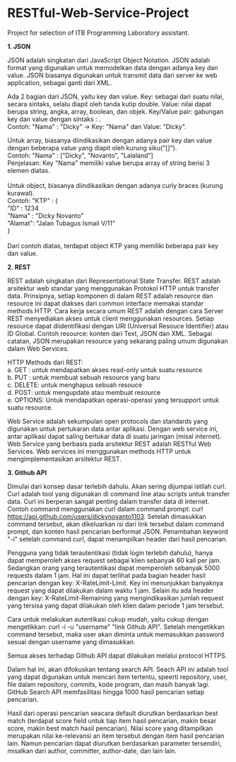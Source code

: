 # RESTful-Web-Service-Project
Project for selection of ITB Programming Laboratory assistant.

<b>1. JSON </b>

JSON adalah singkatan dari JavaScript Object Notation.
JSON adalah format yang digunakan untuk memodelkan data dengan adanya key dan value.
JSON biasanya digunakan untuk transmit data dari server ke web application, sebagai ganti dari XML.

Ada 2 bagian dari JSON, yaitu key dan value.
Key: sebagai dari suatu nilai, secara sintaks, selalu diapit oleh tanda kutip double.
Value: nilai dapat berupa string, angka, array, boolean, dan objek.
Key/Value pair: gabungan key dan value dengan sintaks <key> : <value>.<br>
	Contoh: "Nama" : "Dicky" -> Key: "Nama" dan Value: "Dicky".<br>

Untuk array, biasanya diindikasikan dengan adanya pair key dan value dengan beberapa value yang diapit oleh kurung siku("[]").<br>
	Contoh: "Nama" : ["Dicky", "Novanto", "Lalaland"]<br>
Penjelasan: Key "Nama" memiliki value berupa array of string berisi 3 elemen diatas.<br><br>
Untuk object, biasanya diindikasikan dengan adanya curly braces (kurung kurawal).<br>
	Contoh: "KTP" : {<br>
			"ID"   	: 1234<br>
			"Nama" 	: "Dicky Novanto"<br>
			"Alamat": "Jalan Tubagus Ismail V/11"<br>
		}<br><br>
	Dari contoh diatas, terdapat object KTP yang memiliki beberapa pair key dan value.


<b>2. REST</b>

REST adalah singkatan dari Representational State Transfer. REST adalah arsitektur web standar yang menggunakan Protokol HTTP untuk transfer data.
Prinsipnya, setiap komponen di dalam REST adalah resource dan resource ini dapat diakses dari common interface memakai standar methods HTTP.
Cara kerja secara umum REST adalah dengan cara Server REST menyediakan akses untuk client menggunakan resources. Setiap resource dapat diidentifikasi dengan URI (Universal Resouce Identifier) atau ID Global. Contoh resource: konten dari Text, JSON dan XML. Sebagai catatan, JSON merupakan resource yang sekarang paling umum digunakan dalam Web Services.

HTTP Methods dari REST: <br>
a. GET :  untuk mendapatkan akses read-only untuk suatu resource<br>
b. PUT : untuk membuat sebuah resource yang baru<br>
c. DELETE: untuk menghapus sebuah resouce<br>
d. POST: untuk mengupdate atau membuat resource<br>
e. OPTIONS: Untuk mendapatkan operasi-operasi yang tersupport untuk suatu resource.<br>

Web Service adalah sekumpulan open protocols dan standards yang digunakan untuk pertukaran data antar aplikasi. Dengan web service ini, antar aplikasi dapat saling bertukar data di suatu jaringan (misal internet).<br>
Web Service yang berbasis pada arsitektur REST adalah RESTful Web Services. Web services ini menggunakan methods HTTP untuk mengimplementasikan arsitektur REST.<br>

<b>3. Github API</b>

Dimulai dari konsep dasar terlebih dahulu.
Akan sering dijumpai istilah curl. Curl adalah tool yang digunakan di command line atau scripts untuk transfer data. Curl ini berperan sangat penting dalam transfer data di internet.<br>
Contoh command menggunakan curl dalam command prompt: curl https://api.github.com/users/dickynovanto1103. Setelah dimasukkan command tersebut, akan dikeluarkan isi dari link tersebut dalam command prompt, dan konten hasil pencarian berformat JSON. Penambahan keyword "-i" setelah command curl, dapat menampilkan header dari hasil pencarian.<br>

Pengguna yang tidak terautentikasi (tidak login terlebih dahulu), hanya dapat memperoleh akses request sebagai klien sebanyak 60 kali per jam. Sedangkan orang yang terautentikasi dapat memperoleh sebanyak 5000 requests dalam 1 jam. Hal ini dapat terlihat pada bagian header hasil pencarian dengan key: X-RateLimit-Limit. Key ini menunjukkan banyaknya request yang dapat dilakukan dalam waktu 1 jam.
Selain itu ada header dengan key: X-RateLimit-Remaining yang mengindikasikan jumlah request yang tersisa yang dapat dilakukan oleh klien dalam periode 1 jam tersebut.

Cara untuk melakukan autentikasi cukup mudah, yaitu cukup dengan mengetikkan: curl -i -u "username" "link Github API". Setelah mengetikkan command tersebut, maka user akan diminta untuk memasukkan password sesuai dengan username yang dimasukkan.

Semua akses terhadap Github API dapat dilakukan melalui protocol HTTPS.


Dalam hal ini, akan difokuskan tentang search API. Seach API ini adalah tool yang dapat digunakan untuk mencari item tertentu, speerti repository, user, file dalam repository, commits, kode program, dan masih banyak lagi. GitHub Search API memfasilitasi hingga 1000 hasil pencarian setiap pencarian.

Hasil dari operasi pencarian seacara default diurutkan berdasarkan best match (terdapat score field untuk tiap item hasil pencarian, makin besar score, makin best match hasil pencarian). Nilai score yang ditampilkan merupakan nilai ke-relevansi an item tersebut dengan item hasil pencarian lain. Namun pencarian dapat diurutkan berdasarkan parameter tersendiri, misalkan dari author, committer, author-date, dan lain lain.

